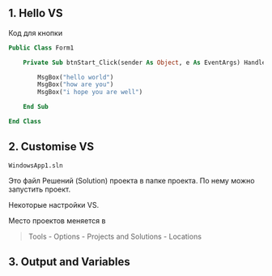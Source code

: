 ## 1. Hello VS

Код для кнопки

```vb
Public Class Form1

    Private Sub btnStart_Click(sender As Object, e As EventArgs) Handles btnStart.Click

        MsgBox("hello world")
        MsgBox("how are you")
        MsgBox("i hope you are well")

    End Sub

End Class
```

## 2. Customise VS

    WindowsApp1.sln

Это файл Решений (Solution) проекта в папке проекта. По нему можно запустить проект.

Некоторые настройки VS.

Место проектов меняется в

> Tools - Options - Projects and Solutions - Locations

## 3. Output and Variables


